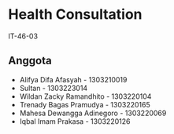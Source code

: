 # Health Consultation
IT-46-03

## Anggota

- Alifya Difa Afasyah - 1303210019
- Sultan - 1303223014
- Wildan Zacky Ramandhito - 1303220104
- Trenady Bagas Pramudya - 1303220165
- Mahesa Dewangga Adinegoro - 1303220069
- Iqbal Imam Prakasa - 1303220126
